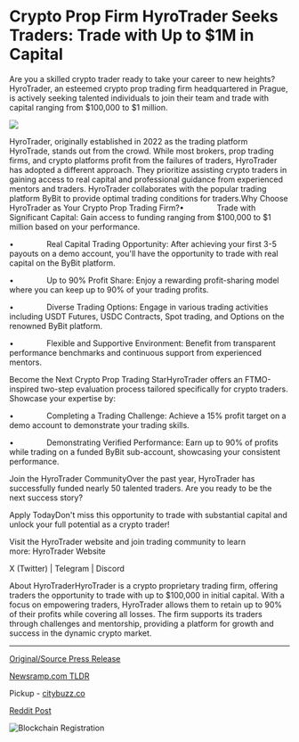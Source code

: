 # Crypto Prop Firm HyroTrader Seeks Traders: Trade with Up to $1M in Capital

Are you a skilled crypto trader ready to take your career to new heights? HyroTrader, an esteemed crypto prop trading firm headquartered in Prague, is actively seeking talented individuals to join their team and trade with capital ranging from $100,000 to $1 million.

![](https://api.blockchainwire.io/uploads/RGBMARKETINGSOLUTIONSSRL/editor_image/bbfa480c-2765-47ee-909f-bb9077776cd8.jpeg)

HyroTrader, originally established in 2022 as the trading platform HyroTrade, stands out from the crowd. While most brokers, prop trading firms, and crypto platforms profit from the failures of traders, HyroTrader has adopted a different approach. They prioritize assisting crypto traders in gaining access to real capital and professional guidance from experienced mentors and traders. HyroTrader collaborates with the popular trading platform ByBit to provide optimal trading conditions for traders.Why Choose HyroTrader as Your Crypto Prop Trading Firm?•               Trade with Significant Capital: Gain access to funding ranging from $100,000 to $1 million based on your performance.

•               Real Capital Trading Opportunity: After achieving your first 3-5 payouts on a demo account, you'll have the opportunity to trade with real capital on the ByBit platform.

•               Up to 90% Profit Share: Enjoy a rewarding profit-sharing model where you can keep up to 90% of your trading profits.

•               Diverse Trading Options: Engage in various trading activities including USDT Futures, USDC Contracts, Spot trading, and Options on the renowned ByBit platform.

•               Flexible and Supportive Environment: Benefit from transparent performance benchmarks and continuous support from experienced mentors.

Become the Next Crypto Prop Trading StarHyroTrader offers an FTMO-inspired two-step evaluation process tailored specifically for crypto traders. Showcase your expertise by:

•               Completing a Trading Challenge: Achieve a 15% profit target on a demo account to demonstrate your trading skills.

•               Demonstrating Verified Performance: Earn up to 90% of profits while trading on a funded ByBit sub-account, showcasing your consistent performance.

Join the HyroTrader CommunityOver the past year, HyroTrader has successfully funded nearly 50 talented traders. Are you ready to be the next success story?

Apply TodayDon't miss this opportunity to trade with substantial capital and unlock your full potential as a crypto trader!

Visit the HyroTrader website and join trading community to learn more: HyroTrader Website

X (Twitter) | Telegram | Discord

About HyroTraderHyroTrader is a crypto proprietary trading firm, offering traders the opportunity to trade with up to $100,000 in initial capital. With a focus on empowering traders, HyroTrader allows them to retain up to 90% of their profits while covering all losses. The firm supports its traders through challenges and mentorship, providing a platform for growth and success in the dynamic crypto market. 

---

[Original/Source Press Release](https://blockchainwire.io/press-release/crypto-prop-firm-hyrotrader-seeks-traders-trade-with-up-to-1m-in-capital)
                    

[Newsramp.com TLDR](https://newsramp.com/curated-news/join-hyrotrader-trade-crypto-with-up-to-1-million-in-capital/13bdcf068e9d082276a8608f56ca17b0) 


Pickup - [citybuzz.co](https://citybuzz.co/2024/02/22/hyrotrader-unlocking-crypto-trading-potential-with-substantial-capital)
 



[Reddit Post](https://www.reddit.com/r/CryptoNewsInfo/comments/1ay4qs3/join_hyrotrader_trade_crypto_with_up_to_1_million/) 



![Blockchain Registration](https://cdn.newsramp.app/blockchainwire/qrcode/242/22/zestaWfA.webp)